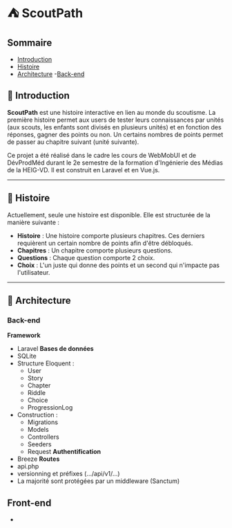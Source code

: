 # ⛺️ ScoutPath

## Sommaire
- [Introduction](#introduction)
- [Histoire](#histoire)
- [Architecture](#architecture)
    -[Back-end](#back-end)

## 🏁 Introduction

**ScoutPath** est une histoire interactive en lien au monde du scoutisme. La première histoire permet aux users de tester leurs connaissances par unités (aux scouts, les enfants sont divisés en plusieurs unités) et en fonction des réponses, gagner des points ou non. Un certains nombres de points permet de passer au chapitre suivant (unité suivante).

Ce projet a été réalisé dans le cadre les cours de WebMobUI et de DévProdMéd durant le 2e semestre de la formation d'Ingénierie des Médias de la HEIG-VD. Il est construit en Laravel et en Vue.js.

---

## 📙 Histoire

Actuellement, seule une histoire est disponible. Elle est structurée de la manière suivante :

- **Histoire** : Une histoire comporte plusieurs chapitres. Ces derniers requièrent un certain nombre de points afin d'être débloqués.
- **Chapitres** : Un chapitre comporte plusieurs questions.
- **Questions** : Chaque question comporte 2 choix.
- **Choix** : L'un juste qui donne des points et un second qui n'impacte pas l'utilisateur.

---

## 🚧 Architecture

### Back-end

**Framework**
- Laravel
**Bases de données**
- SQLite
- Structure Eloquent :
    - User
    - Story
    - Chapter
    - Riddle
    - Choice
    - ProgressionLog
- Construction :
    - Migrations
    - Models
    - Controllers
    - Seeders
    - Request
**Authentification**
- Breeze
**Routes**
- api.php
- versionning et préfixes (…/api/v1/…)
- La majorité sont protégées par un middleware (Sanctum)

## Front-end

-